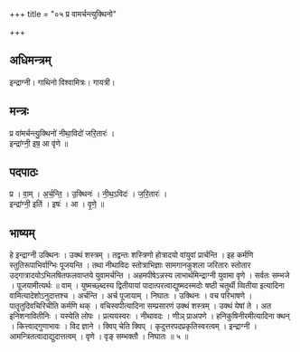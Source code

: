 +++
title = "०५ प्र वामर्चन्त्युक्थिनो"

+++
## अधिमन्त्रम्
इन्द्राग्नी। गाथिनो विश्वामित्रः। गायत्री।

## मन्त्रः
प्र वा॑मर्चन्त्यु॒क्थिनो॑ नीथा॒विदो॑ जरि॒तारः॑ ।  
इन्द्रा॑ग्नी॒ इष॒ आ वृ॑णे ॥

## पदपाठः
प्र । वा॒म् । अ॒र्च॒न्ति॒ । उ॒क्थिनः॑ । नी॒थ॒ऽविदः॑ । ज॒रि॒तारः॑ ।  
इन्द्रा॑ग्नी॒ इति॑ । इषः॑ । आ । वृ॒णे॒ ॥

## भाष्यम्
हे इन्द्राग्नी उक्थिनः । उक्थं शस्त्रम् । तद्वन्तः शस्त्रिणो होत्रादयो वांयुवां प्रार्चन्ति । इह कर्मणि स्तुतिरूपाभिर्वाग्भिः पूजयन्ति । तथा नीथाविदः स्तोत्राभिज्ञाः सामगानकुशला जरितारः स्तोतार उद्गात्रादयोऽभिलषितफलवाप्तये युवामर्चन्ति । अहमपीषेऽन्नस्य लाभार्थमिन्द्राग्नी युवामा वृणे । सर्वतः सम्भजे । पूजयामीत्यर्थः ॥ वाम् । युष्मच्छ्ब्दस्य द्वितीयायां पादात्परत्वाद्युष्मदस्मदोः षष्ठी चतुर्थी व्वितीया इत्यादिना वामित्यादेशोऽनुदात्तश्च । अर्चन्ति । अर्च पूजायाम् । निघातः । उक्थिनः । वच परिभाषणे । पातॄतुदिवचिरिचीति कर्मणि थक् । वचिस्वपीत्यादिना सम्प्रसारणं उक्थं शस्त्रम् । उक्थं येषां ते । अत इनिशनावितीनिः । यस्येति लोपः । प्रत्ययस्वरः । नीथावदः । णीञ् प्राअपणे । हनिकुषिनीरमीत्यादिना क्थन् । कित्त्वाद्गुणाभावः । विद ज्ञाने । क्विप् चेति क्विप् । कृदुत्तरपदप्रकृतिस्वरत्वम् । इन्द्राग्नी । आमन्त्रितत्वादाद्युदात्तत्वम् । वृणे । वृङ् सम्भक्तौ । निघातः ॥ ५ ॥